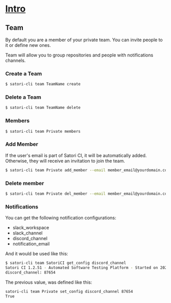 # [Intro](README.md)
## Team

By default you are a member of your private team. You can invite people to it or define new ones.

Team will allow you to group repositories and people with notifications channels.

### Create a Team

```sh
$ satori-cli team TeamName create
```

### Delete a Team

```sh
$ satori-cli team TeamName delete
```

### Members

```sh
$ satori-cli team Private members
```

### Add Member

If the user's email is part of Satori CI, it will be automatically added. Otherwise, they will receive an invitation to join the team.

```sh
$ satori-cli team Private add_member --email member_email@yourdomain.com
```

### Delete member
```sh
$ satori-cli team Private del_member --email member_email@yourdomain.com
```

### Notifications

You can get the following notification configurations:
- slack_workspace
- slack_channel
- discord_channel
- notification_email 

And it would be used like this:
```sh
$ satori-cli team SatoriCI get_config discord_channel
Satori CI 1.2.51 - Automated Software Testing Platform - Started on 2023-07-03 16:50:40
discord_channel: 87654
```

The previous value, was defined like this:
```sh
satori-cli team Private set_config discord_channel 87654
True
```

